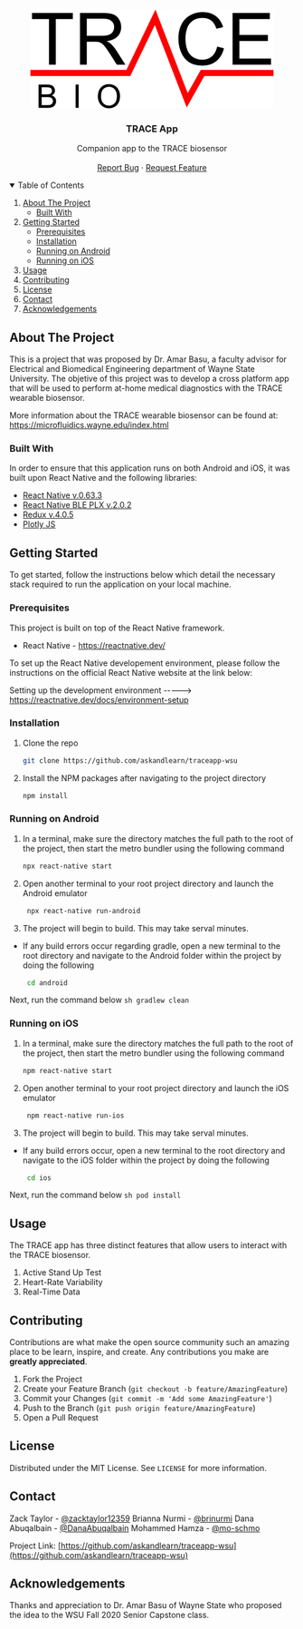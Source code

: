 <!-- PROJECT LOGO -->
<br />
<p align="center">
  <a href="https://github.com/askandlearn/traceapp-wsu">
    <img src="src/images/TraceBio-Black.png" alt="Logo">
  </a>

  <h3 align="center">TRACE App</h3>

  <p align="center">
    Companion app to the TRACE biosensor
    <br />
    <br />
    <a href="https://github.com/askandlearn/traceapp-wsu/issues">Report Bug</a>
    ·
    <a href="https://github.com/askandlearn/traceapp-wsu/issues">Request Feature</a>
  </p>
</p>



<!-- TABLE OF CONTENTS -->
<details open="open">
  <summary>Table of Contents</summary>
  <ol>
    <li>
      <a href="#about-the-project">About The Project</a>
      <ul>
        <li><a href="#built-with">Built With</a></li>
      </ul>
    </li>
    <li>
      <a href="#getting-started">Getting Started</a>
      <ul>
        <li><a href="#prerequisites">Prerequisites</a></li>
        <li><a href="#installation">Installation</a></li>
        <li><a href="#running-on-android">Running on Android</a></li>
        <li><a href="#running-on-ios">Running on iOS</a></li>
      </ul>
    </li>
    <li><a href="#usage">Usage</a></li>
    <li><a href="#contributing">Contributing</a></li>
    <li><a href="#license">License</a></li>
    <li><a href="#contact">Contact</a></li>
    <li><a href="#acknowledgements">Acknowledgements</a></li>
  </ol>
</details>



<!-- ABOUT THE PROJECT -->
## About The Project

This is a project that was proposed by Dr. Amar Basu, a faculty advisor for Electrical and Biomedical Engineering department of Wayne State University. The objetive of this project was to develop a cross platform app that will be used to perform at-home medical diagnostics with the TRACE wearable biosensor. 

More information about the TRACE wearable biosensor can be found at: https://microfluidics.wayne.edu/index.html


### Built With

In order to ensure that this application runs on both Android and iOS, it was built upon React Native and the following libraries:
* [React Native v.0.63.3 ](https://reactnative.dev/)
* [React Native BLE PLX v.2.0.2](https://github.com/Polidea/react-native-ble-plx)
* [Redux v.4.0.5](https://redux.js.org/introduction/getting-started)
* [Plotly JS](https://plotly.com/javascript/)

<!-- FEATURES -->




<!-- GETTING STARTED -->
## Getting Started

To get started, follow the instructions below which detail the necessary stack required to run the application on your local machine.

### Prerequisites

This project is built on top of the React Native framework. 
* React Native - https://reactnative.dev/

To set up the React Native developement environment, please follow the instructions on the official React Native website at the link below:

Setting up the development environment -----> https://reactnative.dev/docs/environment-setup

### Installation

1. Clone the repo
   ```sh
   git clone https://github.com/askandlearn/traceapp-wsu
   ```
2. Install the NPM packages after navigating to the project directory
   ```sh
   npm install
   ```
### Running on Android
1. In a terminal, make sure the directory matches the full path to the root of the project, then start the metro bundler using the following command
   ```sh
   npx react-native start
    ```
2. Open another terminal to your root project directory and launch the Android emulator
   ```sh
    npx react-native run-android
   ```
3. The project will begin to build. This may take serval minutes.

* If any build errors occur regarding gradle, open a new terminal to the root directory and navigate to the Android folder within the project by doing the following
    ```sh
     cd android
    ```
Next, run the command below
    ```sh
    gradlew clean
    ```

### Running on iOS
1. In a terminal, make sure the directory matches the full path to the root of the project, then start the metro bundler using the following command
   ```sh
   npm react-native start
    ```
2. Open another terminal to your root project directory and launch the iOS emulator
   ```sh
    npm react-native run-ios
   ```
3. The project will begin to build. This may take serval minutes.

* If any build errors occur, open a new terminal to the root directory and navigate to the iOS folder within the project by doing the following
    ```sh
     cd ios
    ```
Next, run the command below
    ```sh
    pod install
    ```
<!-- USAGE EXAMPLES -->
## Usage

The TRACE app has three distinct features that allow users to interact with the TRACE biosensor. 

1. Active Stand Up Test
2. Heart-Rate Variability
3. Real-Time Data

<!-- CONTRIBUTING -->
## Contributing

Contributions are what make the open source community such an amazing place to be learn, inspire, and create. Any contributions you make are **greatly appreciated**.

1. Fork the Project
2. Create your Feature Branch (`git checkout -b feature/AmazingFeature`)
3. Commit your Changes (`git commit -m 'Add some AmazingFeature'`)
4. Push to the Branch (`git push origin feature/AmazingFeature`)
5. Open a Pull Request



<!-- LICENSE -->
## License

Distributed under the MIT License. See `LICENSE` for more information.



<!-- CONTACT -->
## Contact

Zack Taylor - [@zacktaylor12359](https://github.com/zacktaylor12359)
Brianna Nurmi - [@brinurmi](https://github.com/brinurmi)
Dana Abuqalbain - [@DanaAbuqalbain](https://github.com/DanaAbuqalbain)
Mohammed Hamza - [@mo-schmo](https://github.com/mo-schmo)


Project Link: [https://github.com/askandlearn/traceapp-wsu](https://github.com/askandlearn/traceapp-wsu)



<!-- ACKNOWLEDGEMENTS -->
## Acknowledgements

Thanks and appreciation to Dr. Amar Basu of Wayne State who proposed the idea to the WSU Fall 2020 Senior Capstone class.





<!-- MARKDOWN LINKS & IMAGES -->
<!-- https://www.markdownguide.org/basic-syntax/#reference-style-links -->
